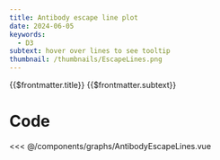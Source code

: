 ```yaml
---
title: Antibody escape line plot
date: 2024-06-05
keywords:
  - D3
subtext: hover over lines to see tooltip
thumbnail: /thumbnails/EscapeLines.png
---
```


<script setup>
  import AntibodyEscapeLines from '/components/graphs/AntibodyEscapeLines.vue';
</script>

<FigureTitle>{{$frontmatter.title}}</FigureTitle>
<SubtitleHeader>{{$frontmatter.subtext}}</SubtitleHeader>
<D3PlotContainer>
<AntibodyEscapeLines/>
</D3PlotContainer>

<div class='code-below-figure'>

# Code

<<< @/components/graphs/AntibodyEscapeLines.vue

</div>